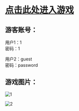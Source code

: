 # [点击此处进入游戏](https://app5806.acapp.acwing.com.cn)

## 游客账号：
用户1：1  
密码：1

用户2：guest  
密码：password

## 游戏图片：  
![1](https://ltq525.github.io/site/picture/游戏1.png)   

![2](https://ltq525.github.io/site/picture/游戏2.png)